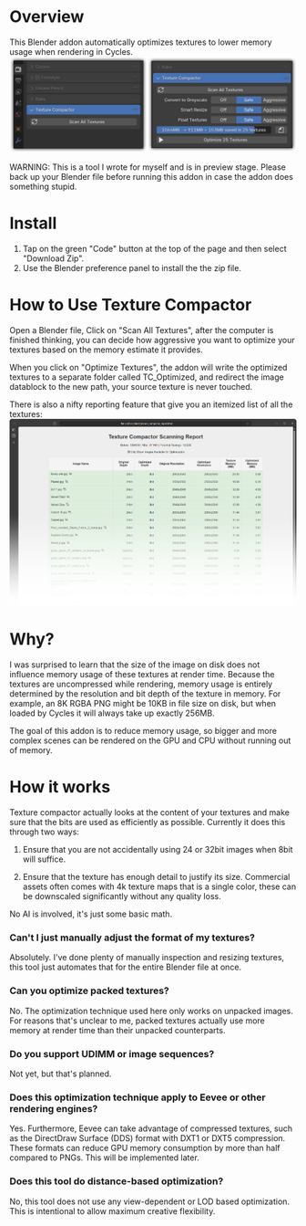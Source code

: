 # Overview
This Blender addon automatically optimizes textures to lower memory usage when rendering in Cycles.
![Screenshot of Texture Compactor](imgs/1.png)

WARNING: This is a tool I wrote for myself and is in preview stage. Please back up your Blender file before running this addon in case the addon does something stupid.

# Install
1. Tap on the green "Code" button at the top of the page and then select "Download Zip".
2. Use the Blender preference panel to install the the zip file.

# How to Use Texture Compactor
Open a Blender file, Click on "Scan All Textures", after the computer is finished thinking, you can decide how aggressive you want to optimize your textures based on the memory estimate it provides.

When you click on "Optimize Textures", the addon will write the optimized textures to a separate folder called TC_Optimized, and redirect the image datablock to the new path, your source texture is never touched.

There is also a nifty reporting feature that give you an itemized list of all the textures:
![Screenshot of Texture Compactor](imgs/2.png)


# Why?
I was surprised to learn that the size of the image on disk does not influence memory usage of these textures at render time. Because the textures are uncompressed while rendering, memory usage is entirely determined by the resolution and bit depth of the texture in memory. For example, an 8K RGBA PNG might be 10KB in file size on disk, but when loaded by Cycles it will always take up exactly 256MB.

The goal of this addon is to reduce memory usage, so bigger and more complex scenes can be rendered on the GPU and CPU without running out of memory.


# How it works
Texture compactor actually looks at the content of your textures and make sure that the bits are used as efficiently as possible. Currently it does this through two ways:
1. Ensure that you are not accidentally using 24 or 32bit images when 8bit will suffice.

2. Ensure that the texture has enough detail to justify its size. Commercial assets often comes with 4k texture maps that is a single color, these can be downscaled significantly without any quality loss.

No AI is involved, it's just some basic math.


### Can't I just manually adjust the format of my textures?
Absolutely. I've done plenty of manually inspection and resizing textures, this tool just automates that for the entire Blender file at once.

### Can you optimize packed textures?
No. The optimization technique used here only works on unpacked images. For reasons that's unclear to me, packed textures actually use more memory at render time than their unpacked counterparts. 

### Do you support UDIMM or image sequences?
Not yet, but that's planned.

### Does this optimization technique apply to Eevee or other rendering engines?
Yes. Furthermore, Eevee can take advantage of compressed textures, such as the DirectDraw Surface (DDS) format with DXT1 or DXT5 compression. These formats can reduce GPU memory consumption by more than half compared to PNGs.  This will be implemented later.

### Does this tool do distance-based optimization?
No, this tool does not use any view-dependent or LOD based optimization. This is intentional to allow maximum creative flexibility.
